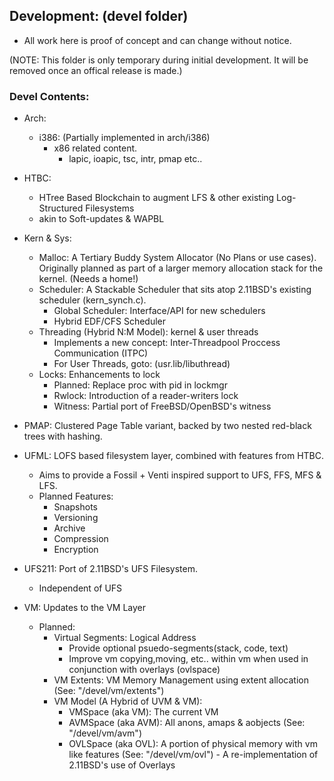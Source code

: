 ## Development: (devel folder)
- All work here is proof of concept and can change without notice.

(NOTE: This folder is only temporary during initial development. It will be removed once
an offical release is made.)

### Devel Contents:
- Arch:
	- i386: (Partially implemented in arch/i386)
		- x86 related content. 
			- lapic, ioapic, tsc, intr, pmap etc..
			
- HTBC: 
	- HTree Based Blockchain to augment LFS & other existing Log-Structured Filesystems 
	- akin to Soft-updates & WAPBL

- Kern & Sys:
	- Malloc: A Tertiary Buddy System Allocator (No Plans or use cases). Originally planned as part of a larger memory allocation stack for the kernel. (Needs a home!)
	- Scheduler: A Stackable Scheduler that sits atop 2.11BSD's existing scheduler (kern_synch.c).
		- Global Scheduler: Interface/API for new schedulers
		- Hybrid EDF/CFS Scheduler
	- Threading (Hybrid N:M Model): kernel & user threads
		- Implements a new concept: Inter-Threadpool Proccess Communication (ITPC)
		- For User Threads, goto: (usr.lib/libuthread)
	- Locks: Enhancements to lock
		- Planned: Replace proc with pid in lockmgr
		- Rwlock: Introduction of a reader-writers lock
		- Witness: Partial port of FreeBSD/OpenBSD's witness

- PMAP: Clustered Page Table variant, backed by two nested red-black trees with hashing.

- UFML: LOFS based filesystem layer, combined with features from HTBC.
	- Aims to provide a Fossil + Venti inspired support to UFS, FFS, MFS & LFS.
  	- Planned Features: 
  		- Snapshots
  		- Versioning
  		- Archive
  		- Compression
  		- Encryption

- UFS211: Port of 2.11BSD's UFS Filesystem.
	- Independent of UFS

- VM: Updates to the VM Layer
	- Planned:
		- Virtual Segments: Logical Address
			- Provide optional psuedo-segments(stack, code, text)
			- Improve vm copying,moving, etc.. within vm when used in conjunction with overlays (ovlspace)
		- VM Extents: VM Memory Management using extent allocation (See: "/devel/vm/extents")
		- VM Model (A Hybrid of UVM & VM):
			- VMSpace (aka VM): The current VM 
			- AVMSpace (aka AVM): All anons, amaps & aobjects (See: "/devel/vm/avm")
			- OVLSpace (aka OVL): A portion of physical memory with vm like features (See: "/devel/vm/ovl")
					- A re-implementation of 2.11BSD's use of Overlays